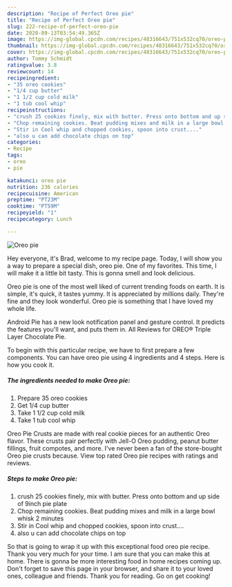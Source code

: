 ```yaml
---
description: "Recipe of Perfect Oreo pie"
title: "Recipe of Perfect Oreo pie"
slug: 222-recipe-of-perfect-oreo-pie
date: 2020-09-13T03:54:49.365Z
image: https://img-global.cpcdn.com/recipes/48316643/751x532cq70/oreo-pie-recipe-main-photo.jpg
thumbnail: https://img-global.cpcdn.com/recipes/48316643/751x532cq70/oreo-pie-recipe-main-photo.jpg
cover: https://img-global.cpcdn.com/recipes/48316643/751x532cq70/oreo-pie-recipe-main-photo.jpg
author: Tommy Schmidt
ratingvalue: 3.8
reviewcount: 14
recipeingredient:
- "35 oreo cookies"
- "1/4 cup butter"
- "1 1/2 cup cold milk"
- "1 tub cool whip"
recipeinstructions:
- "crush 25 cookies finely, mix with butter. Press onto bottom and up side of 9inch pie plate"
- "Chop remaining cookies. Beat pudding mixes and milk in a large bowl whisk 2 minutes"
- "Stir in Cool whip and chopped cookies, spoon into crust...."
- "also u can add chocolate chips on top"
categories:
- Recipe
tags:
- oreo
- pie

katakunci: oreo pie 
nutrition: 236 calories
recipecuisine: American
preptime: "PT23M"
cooktime: "PT59M"
recipeyield: "1"
recipecategory: Lunch

---
```



![Oreo pie](https://img-global.cpcdn.com/recipes/48316643/751x532cq70/oreo-pie-recipe-main-photo.jpg)

Hey everyone, it's Brad, welcome to my recipe page. Today, I will show you a way to prepare a special dish, oreo pie. One of my favorites. This time, I will make it a little bit tasty. This is gonna smell and look delicious.

Oreo pie is one of the most well liked of current trending foods on earth. It is simple, it's quick, it tastes yummy. It is appreciated by millions daily. They're fine and they look wonderful. Oreo pie is something that I have loved my whole life.

Android Pie has a new look notification panel and gesture control. It predicts the features you&#39;ll want, and puts them in. All Reviews for OREO® Triple Layer Chocolate Pie.


To begin with this particular recipe, we have to first prepare a few components. You can have oreo pie using 4 ingredients and 4 steps. Here is how you cook it.

<!--inarticleads1-->

##### The ingredients needed to make Oreo pie:

1. Prepare 35 oreo cookies
1. Get 1/4 cup butter
1. Take 1 1/2 cup cold milk
1. Take 1 tub cool whip


Oreo Pie Crusts are made with real cookie pieces for an authentic Oreo flavor. These crusts pair perfectly with Jell-O Oreo pudding, peanut butter fillings, fruit compotes, and more. I&#39;ve never been a fan of the store-bought Oreo pie crusts because. View top rated Oreo pie recipes with ratings and reviews. 

<!--inarticleads2-->

##### Steps to make Oreo pie:

1. crush 25 cookies finely, mix with butter. Press onto bottom and up side of 9inch pie plate
1. Chop remaining cookies. Beat pudding mixes and milk in a large bowl whisk 2 minutes
1. Stir in Cool whip and chopped cookies, spoon into crust....
1. also u can add chocolate chips on top




So that is going to wrap it up with this exceptional food oreo pie recipe. Thank you very much for your time. I am sure that you can make this at home. There is gonna be more interesting food in home recipes coming up. Don't forget to save this page in your browser, and share it to your loved ones, colleague and friends. Thank you for reading. Go on get cooking!
